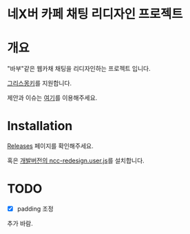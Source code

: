 네X버 카페 채팅 리디자인 프로젝트
===

# 개요

"바부"같은 웹카채 채팅을 리디자인하는 프로젝트 입니다.

[그리스몽키](http://wiki.greasespot.net/Main_Page)를 지원합니다.

제안과 이슈는 [여기](https://github.com/sdbx/ncc-redesign/issues)를 이용해주세요.

# Installation

[Releases](https://github.com/sdbx/ncc-redesign/releases) 페이지를 확인해주세요.

혹은 [개발버전의 ncc-redesign.user.js](https://raw.githubusercontent.com/sdbx/ncc-redesign/master/bin/ncc-redesign.user.js)를 설치합니다.

# TODO

 - [x] padding 조정
 
 추가 바람.